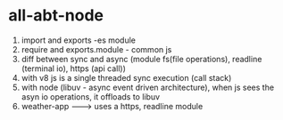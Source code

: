 ﻿# all-abt-node
1) import and exports -es module
2) require and exports.module - common js
3) diff between sync and async (module fs(file operations), readline (terminal io), https (api call))
4) with v8 js is a single threaded sync execution (call stack)
5) with node (libuv - async event driven architecture), when js sees the asyn io operations, it offloads to libuv
6) weather-app  --->  uses a https, readline module
